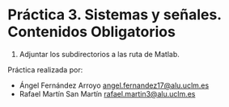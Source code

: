 # Práctica 3. Sistemas y señales. Contenidos Obligatorios

1. Adjuntar los subdirectorios a las ruta de Matlab.

Práctica realizada por:
- Ángel Fernández Arroyo <angel.fernandez17@alu.uclm.es>
- Rafael Martín San Martín <rafael.martin3@alu.uclm.es>

